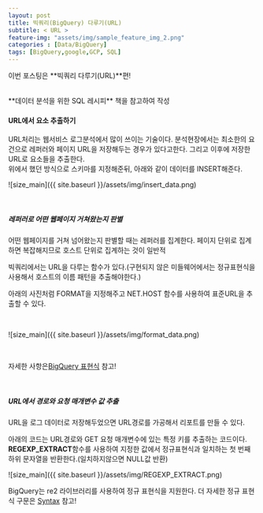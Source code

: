 ```yaml
---
layout: post
title: 빅쿼리(BigQuery) 다루기(URL)
subtitle: < URL >
feature-img: "assets/img/sample_feature_img_2.png"
categories : [Data/BigQuery]
tags: [BigQuery,google,GCP, SQL]
---
```


이번 포스팅은 **빅쿼리 다루기(URL)**편!



<br>
**데이터 분석을 위한 SQL 레시피** 책을 참고하여 작성
<br>

#### URL에서 요소 추출하기
URL처리는 웹서비스 로그분석에서 많이 쓰이는 기술이다.
분석현장에서는 최소한의 요건으로 레퍼러와 페이지 URL을 저장해두는 경우가 있다고한다. 그리고 이후에 저장한 URL로 요소들을 추출한다.
<br>
위에서 했던 방식으로 스키마를 지정해준뒤, 아래와 같이 데이터를 INSERT해준다.
<br>

![size_main]({{ site.baseurl }}/assets/img/insert_data.png)
<br>


<br>

##### 레퍼러로 어떤 웹페이지 거쳐왔는지 판별

어떤 웹페이지를 거쳐 넘어왔는지 판별할 때는 레퍼러를 집계한다. 페이지 단위로 집계하면 복잡해지므로 호스트 단위로 집계하는 것이 일반적

빅쿼리에서는 URL을 다루는 함수가 있다.(구현되지 않은 미들웨어에서는 정규표현식을 사용해서 호스트의 이름 패턴을 추출해야한다.)
<br>

아래의 사진처럼 FORMAT을 지정해주고 NET.HOST 함수를 사용하여 표준URL을 추출할 수 있다.

<br>

![size_main]({{ site.baseurl }}/assets/img/format_data.png)

<br>

자세한 사항은[BigQuery 표현식](https://cloud.google.com/bigquery/docs/reference/standard-sql/functions-and-operators?hl=ko&_ga=2.29653436.-285742386.1564620370) 참고!

<br>

##### URL에서 경로와 요청 매개변수 값 추출
URL을 로그 데이터로 저장해두었으면 URL경로를 가공해서 리포트를 만들 수 있다.

아래의 코드는 URL경로와 GET 요청 매개변수에 있는 특정 키를 추출하는 코드이다. 
**REGEXP_EXTRACT**함수를 사용하여 지정한 값에서 정규표현식과 일치하는 첫 번째 하위 문자열을 반환한다.(일치하지않으면 NULL값 반환)
<br>


![size_main]({{ site.baseurl }}/assets/img/REGEXP_EXTRACT.png)
<br>

 BigQuery는 re2 라이브러리를 사용하여 정규 표현식을 지원한다. 더 자세한 정규 표현식 구문은
[Syntax](https://github.com/google/re2/wiki/Syntax) 참고!